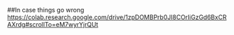 ##In case things go wrong
https://colab.research.google.com/drive/1zpDOMBPrb0JI8COrIiGzGd6BxCRAXrdg#scrollTo=eM7wyrYjrQUt
